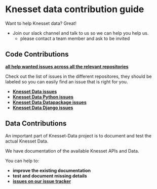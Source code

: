 # Knesset data contribution guide

Want to help Knesset data? Great!

* Join our slack channel and talk to us so we can help you help us.
  * please contact a team member and ask to be invited


## Code Contributions

**[all help wanted issues across all the relevant repositories](https://github.com/issues?utf8=%E2%9C%93&q=repo%3Ahasadna%2FOpen-Knesset+repo%3Ahasadna%2Fknesset-data+repo%3Ahasadna%2Fknesset-data-python+repo%3Ahasadna%2Fknesset-data-datapackage+repo%3Ahasadna%2Fknesset-data-django+is%3Aopen+is%3Aissue+label%3A%22help+wanted%22+)**

Check out the list of issues in the different repositores, they should be labeled so you can easily find an issue that is right for you.

* **[Knesset Data issues](https://github.com/hasadna/knesset-data/issues)**
* **[Knesset Data Python issues](https://github.com/hasadna/knesset-data-python/issues)**
* **[Knesset Data Datapackage issues](https://github.com/hasadna/knesset-data-datapackage/issues)**
* **[Knesset Data Django issues](https://github.com/hasadna/knesset-data-django/issues)**


## Data Contributions

An important part of Knesset-Data project is to document and test the actual Knesset Data.

We have documentation of the available Knesset APIs and Data.

You can help to:

* **improve the existing documentation**
* **test and document missing details**
* **[issues on our issue tracker](https://github.com/hasadna/knesset-data/issues)**
